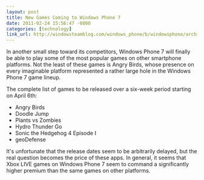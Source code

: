 ```yaml
---
layout: post
title: New Games Coming to Windows Phone 7
date: 2011-02-24 15:56:47 -0800
categories: [technology]
link_url: http://windowsteamblog.com/windows_phone/b/windowsphone/archive/2011/02/24/it-s-official-angry-birds-coming-soon-to-windows-phone-7.aspx
---
```

In another small step toward its competitors, Windows Phone 7 will finally be able to play some of the most popular games on other smartphone platforms.  Not the least of these games is Angry Birds, whose presence on every imaginable platform represented a rather large hole in the Windows Phone 7 game lineup.

The complete list of games to be released over a six-week period starting on April 6th:
<ul>
  <li>Angry Birds</li>
  <li>Doodle Jump</li>
  <li>Plants vs Zombies</li>
  <li>Hydro Thunder Go</li>
  <li>Sonic the Hedgehog 4 Episode I</li>
  <li>geoDefense</li>
</ul>

It's unfortunate that the release dates seem to be arbitrarily delayed, but the real question becomes the price of these apps.  In general, it seems that Xbox LIVE games on Windows Phone 7 seem to command a significantly higher premium than the same games on other platforms.